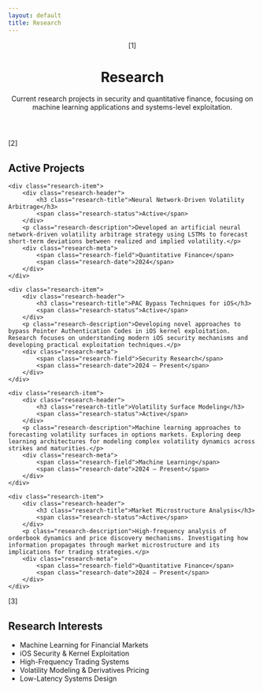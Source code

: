 ```yaml
---
layout: default
title: Research
---
```


<header class="page-header">
    <span class="page-marker">[1]</span>
    <h1>Research</h1>
    <p class="intro">Current research projects in security and quantitative finance, focusing on machine learning applications and systems-level exploitation.</p>
</header>

<section class="research-section">
    <span class="section-marker">[2]</span>
    <h2>Active Projects</h2>
    
    <div class="research-item">
        <div class="research-header">
            <h3 class="research-title">Neural Network-Driven Volatility Arbitrage</h3>
            <span class="research-status">Active</span>
        </div>
        <p class="research-description">Developed an artificial neural network-driven volatility arbitrage strategy using LSTMs to forecast short-term deviations between realized and implied volatility.</p>
        <div class="research-meta">
            <span class="research-field">Quantitative Finance</span>
            <span class="research-date">2024</span>
        </div>
    </div>

    <div class="research-item">
        <div class="research-header">
            <h3 class="research-title">PAC Bypass Techniques for iOS</h3>
            <span class="research-status">Active</span>
        </div>
        <p class="research-description">Developing novel approaches to bypass Pointer Authentication Codes in iOS kernel exploitation. Research focuses on understanding modern iOS security mechanisms and developing practical exploitation techniques.</p>
        <div class="research-meta">
            <span class="research-field">Security Research</span>
            <span class="research-date">2024 – Present</span>
        </div>
    </div>

    <div class="research-item">
        <div class="research-header">
            <h3 class="research-title">Volatility Surface Modeling</h3>
            <span class="research-status">Active</span>
        </div>
        <p class="research-description">Machine learning approaches to forecasting volatility surfaces in options markets. Exploring deep learning architectures for modeling complex volatility dynamics across strikes and maturities.</p>
        <div class="research-meta">
            <span class="research-field">Machine Learning</span>
            <span class="research-date">2024 – Present</span>
        </div>
    </div>

    <div class="research-item">
        <div class="research-header">
            <h3 class="research-title">Market Microstructure Analysis</h3>
            <span class="research-status">Active</span>
        </div>
        <p class="research-description">High-frequency analysis of orderbook dynamics and price discovery mechanisms. Investigating how information propagates through market microstructure and its implications for trading strategies.</p>
        <div class="research-meta">
            <span class="research-field">Quantitative Finance</span>
            <span class="research-date">2024 – Present</span>
        </div>
    </div>
</section>

<section class="interests-section">
    <span class="section-marker">[3]</span>
    <h2>Research Interests</h2>
    <ul class="interests-list">
        <li>Machine Learning for Financial Markets</li>
        <li>iOS Security & Kernel Exploitation</li>
        <li>High-Frequency Trading Systems</li>
        <li>Volatility Modeling & Derivatives Pricing</li>
        <li>Low-Latency Systems Design</li>
    </ul>
</section>
